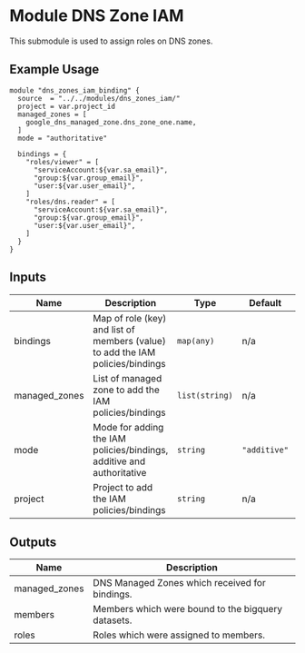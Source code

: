 # Module DNS Zone IAM

This submodule is used to assign roles on DNS zones.

## Example Usage
```
module "dns_zones_iam_binding" {
  source  = "../../modules/dns_zones_iam/"
  project = var.project_id
  managed_zones = [
    google_dns_managed_zone.dns_zone_one.name,
  ]
  mode = "authoritative"

  bindings = {
    "roles/viewer" = [
      "serviceAccount:${var.sa_email}",
      "group:${var.group_email}",
      "user:${var.user_email}",
    ]
    "roles/dns.reader" = [
      "serviceAccount:${var.sa_email}",
      "group:${var.group_email}",
      "user:${var.user_email}",
    ]
  }
}
```

<!-- BEGINNING OF PRE-COMMIT-TERRAFORM DOCS HOOK -->
## Inputs

| Name | Description | Type | Default | Required |
|------|-------------|------|---------|:--------:|
| bindings | Map of role (key) and list of members (value) to add the IAM policies/bindings | `map(any)` | n/a | yes |
| managed\_zones | List of managed zone to add the IAM policies/bindings | `list(string)` | n/a | yes |
| mode | Mode for adding the IAM policies/bindings, additive and authoritative | `string` | `"additive"` | no |
| project | Project to add the IAM policies/bindings | `string` | n/a | yes |

## Outputs

| Name | Description |
|------|-------------|
| managed\_zones | DNS Managed Zones which received for bindings. |
| members | Members which were bound to the bigquery datasets. |
| roles | Roles which were assigned to members. |

<!-- END OF PRE-COMMIT-TERRAFORM DOCS HOOK -->
